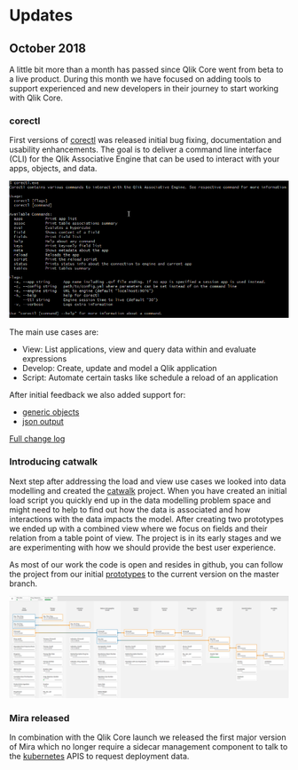 # Updates

## October 2018

A little bit more than a month has passed since Qlik Core went from beta to a live product. During this month we have
focused on adding tools to support experienced and new developers in their journey to start working with Qlik Core.

### corectl

First versions of [corectl](https://github.com/qlik-oss/corectl) was released initial bug fixing, documentation and
usability enhancements. The goal is to deliver a command line interface (CLI) for the Qlik Associative Engine that can be used to
interact with your apps, objects, and data.

![screenshot](./images/corectl.png)

The main use cases are:

* View: List applications, view and query data within and evaluate expressions
* Develop: Create, update and model a Qlik application
* Script: Automate certain tasks like schedule a reload of an application

After initial feedback we also added support for:

* [generic objects](https://github.com/qlik-oss/corectl/issues/63)
* [json output](https://github.com/qlik-oss/corectl/issues/74)

[Full change log](https://github.com/qlik-oss/corectl/releases)

### Introducing catwalk

Next step after addressing the load and view use cases we looked into data modelling and created the
[catwalk](https://github.com/qlik-oss/catwalk) project. When you have created an initial load script you quickly
end up in the data modelling problem space and might need to help to find out how the data is associated and how interactions with the data impacts
the model. After creating two prototypes we ended up with a combined view where we focus on fields and their
relation from a table point of view. The project is in its early stages and we are experimenting with how we should provide the best user
experience.

As most of our work the code is open and resides in github, you can follow the project from our initial
[prototypes](https://github.com/qlik-oss/catwalk/tree/prototype2) to the current version on the master branch.

![screenshot](https://github.com/qlik-oss/catwalk/raw/master/screenshot.png)

### Mira released

In combination with the Qlik Core launch we released the first major version of Mira which no longer require a sidecar management component to talk to the
[kubernetes](https://kubernetes.io/) APIS to request deployment data.
